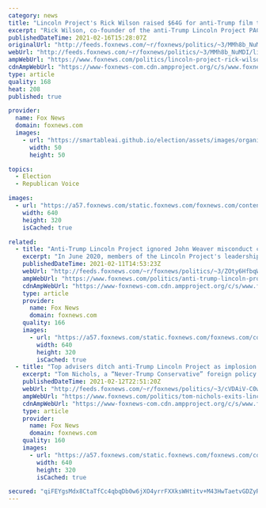 ```yaml
---
category: news
title: "Lincoln Project's Rick Wilson raised $64G for anti-Trump film that was never released"
excerpt: "Rick Wilson, co-founder of the anti-Trump Lincoln Project PAC, raised nearly $65,000 for an in-production film called \"Everything Trump Touches Dies\" that has yet to be released."
publishedDateTime: 2021-02-16T15:28:07Z
originalUrl: "http://feeds.foxnews.com/~r/foxnews/politics/~3/MMh8b_NuMDI/lincoln-project-rick-wilson-anti-trump-film-donations"
webUrl: "http://feeds.foxnews.com/~r/foxnews/politics/~3/MMh8b_NuMDI/lincoln-project-rick-wilson-anti-trump-film-donations"
ampWebUrl: "https://www.foxnews.com/politics/lincoln-project-rick-wilson-anti-trump-film-donations.amp"
cdnAmpWebUrl: "https://www-foxnews-com.cdn.ampproject.org/c/s/www.foxnews.com/politics/lincoln-project-rick-wilson-anti-trump-film-donations.amp"
type: article
quality: 168
heat: 208
published: true

provider:
  name: Fox News
  domain: foxnews.com
  images:
    - url: "https://smartableai.github.io/election/assets/images/organizations/foxnews.com-50x50.jpg"
      width: 50
      height: 50

topics:
  - Election
  - Republican Voice

images:
  - url: "https://a57.foxnews.com/static.foxnews.com/foxnews.com/content/uploads/2021/02/640/320/Capture2.jpg?ve=1&tl=1"
    width: 640
    height: 320
    isCached: true

related:
  - title: "Anti-Trump Lincoln Project ignored John Weaver misconduct crisis: Here's how it happened"
    excerpt: "In June 2020, members of the Lincoln Project's leadership were informed in writing and in subsequent phone calls of at least 10 specific allegations of harassment against co-founder John Weaver, including two involving Lincoln Project employees, according to multiple people with direct knowledge of the"
    publishedDateTime: 2021-02-11T14:53:23Z
    webUrl: "http://feeds.foxnews.com/~r/foxnews/politics/~3/ZOty6HfbqWc/anti-trump-lincoln-project-ignored-john-weaver-misconduct-crisis-heres-how-it-happened"
    ampWebUrl: "https://www.foxnews.com/politics/anti-trump-lincoln-project-ignored-john-weaver-misconduct-crisis-heres-how-it-happened.amp"
    cdnAmpWebUrl: "https://www-foxnews-com.cdn.ampproject.org/c/s/www.foxnews.com/politics/anti-trump-lincoln-project-ignored-john-weaver-misconduct-crisis-heres-how-it-happened.amp"
    type: article
    provider:
      name: Fox News
      domain: foxnews.com
    quality: 166
    images:
      - url: "https://a57.foxnews.com/static.foxnews.com/foxnews.com/content/uploads/2021/02/640/320/Lincoln-Project.jpg?ve=1&tl=1"
        width: 640
        height: 320
        isCached: true
  - title: "Top advisers ditch anti-Trump Lincoln Project as implosion gains steam over sexual harassment scandal"
    excerpt: "Tom Nichols, a “Never-Trump Conservative” foreign policy expert, announced Friday that he’s leaving his role as an unpaid adviser to the Lincoln Project group as it continues to struggle with allegations that one of its co-founders sexually harassed young men."
    publishedDateTime: 2021-02-12T22:51:20Z
    webUrl: "http://feeds.foxnews.com/~r/foxnews/politics/~3/cVDAiV-C0wA/tom-nichols-exits-lincoln-project"
    ampWebUrl: "https://www.foxnews.com/politics/tom-nichols-exits-lincoln-project.amp"
    cdnAmpWebUrl: "https://www-foxnews-com.cdn.ampproject.org/c/s/www.foxnews.com/politics/tom-nichols-exits-lincoln-project.amp"
    type: article
    provider:
      name: Fox News
      domain: foxnews.com
    quality: 160
    images:
      - url: "https://a57.foxnews.com/static.foxnews.com/foxnews.com/content/uploads/2021/02/640/320/AP21042209040667-e1613168284127.jpg?ve=1&tl=1"
        width: 640
        height: 320
        isCached: true

secured: "qiFEYgsMdx8CtaTfCc4qbqDb0w6jXO4yrrFXXksWHtitv+M43HwTaetvGDZyRZ10HBUwD9uQeOnaJQyy2H7bd8Zhbxf5GCDndamy9IalhJfoWmUSy4EaXq8PvLEyJ4geQR3yssu9lz440VRy/AQidY3sK8wyYTvMFj6dOdCEqAfa4gdRocNRAbVkSTKrInD5/TUmKNQlxxZUABMi3F0qVWsS+dDO8/L1w89MVehuh8T5hf/O+B2KfrZm9eMOOYKfFp0HBFzupUMcfqe67oNNd6gCXjpGKK+r7WDgiu+VDHPvObAFmt5t45B/cDjt4g7OrLuUx2ylC2vDDSRMgP3LIZ9H+czIJ1Rk+5TYm8KV+Ac=;nEsxmjP93vJRf5iRGEeJdA=="
---
```


